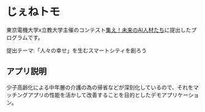 # じぇねトモ
東京電機大学x立教大学主催のコンテスト[集え！未来のAI人材たち](https://www.nttpc.co.jp/innovationlab/event/ai_innovation_award_2022/)に提出したプログラムです。

提出テーマ:「人々の幸せ」を生むスマートシティを創ろう

## アプリ説明

少子高齢化による中年層の介護の為の帰省などが深刻化しているので、それをマッチングアプリの性能を活かして改善することを目的としたデモアプリケーション。

